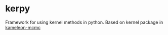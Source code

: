 # kerpy

Framework for using kernel methods in python. Based on kernel package in [kameleon-mcmc](https://github.com/karlnapf/kameleon-mcmc)
